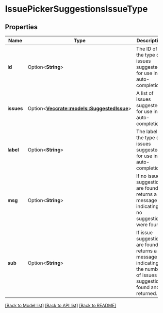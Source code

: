 # IssuePickerSuggestionsIssueType

## Properties

Name | Type | Description | Notes
------------ | ------------- | ------------- | -------------
**id** | Option<**String**> | The ID of the type of issues suggested for use in auto-completion. | [optional][readonly]
**issues** | Option<[**Vec<crate::models::SuggestedIssue>**](SuggestedIssue.md)> | A list of issues suggested for use in auto-completion. | [optional][readonly]
**label** | Option<**String**> | The label of the type of issues suggested for use in auto-completion. | [optional][readonly]
**msg** | Option<**String**> | If no issue suggestions are found, returns a message indicating no suggestions were found, | [optional][readonly]
**sub** | Option<**String**> | If issue suggestions are found, returns a message indicating the number of issues suggestions found and returned. | [optional][readonly]

[[Back to Model list]](../README.md#documentation-for-models) [[Back to API list]](../README.md#documentation-for-api-endpoints) [[Back to README]](../README.md)


